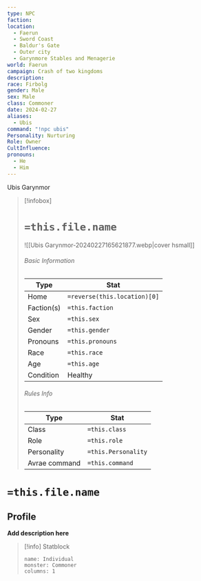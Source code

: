 ```yaml
---
type: NPC
faction: 
location:
  - Faerun
  - Sword Coast
  - Baldur's Gate
  - Outer city
  - Garynmore Stables and Menagerie
world: Faerun
campaign: Crash of two kingdoms
description: 
race: Firbolg
gender: Male
sex: Male
class: Commoner
date: 2024-02-27
aliases:
  - Ubis
command: "!npc ubis"
Personality: Nurturing
Role: Owner
CultInfluence: 
pronouns:
  - He
  - Him
---
```


Ubis Garynmor



> [!infobox]
> # `=this.file.name`
> ![[Ubis Garynmor-20240227165621877.webp|cover hsmall]]
> ###### Basic Information
> Type |  Stat |
> ---|---|
> Home | `=reverse(this.location)[0]` |
> Faction(s) | `=this.faction` |
> Sex | `=this.sex` |
> Gender | `=this.gender` |
> Pronouns | `=this.pronouns` |
> Race | `=this.race` |
> Age | `=this.age` |
> Condition | Healthy |
> ###### Rules Info
> Type |  Stat |
> ---|---|
> Class | `=this.class` |
> Role | `=this.role` |
> Personality | `=this.Personality` |
> Avrae command | `=this.command` |

# `=this.file.name`
## Profile

**Add description here**

> [!info] Statblock
> ```statblock
> name: Individual
> monster: Commoner
> columns: 1
> ```


